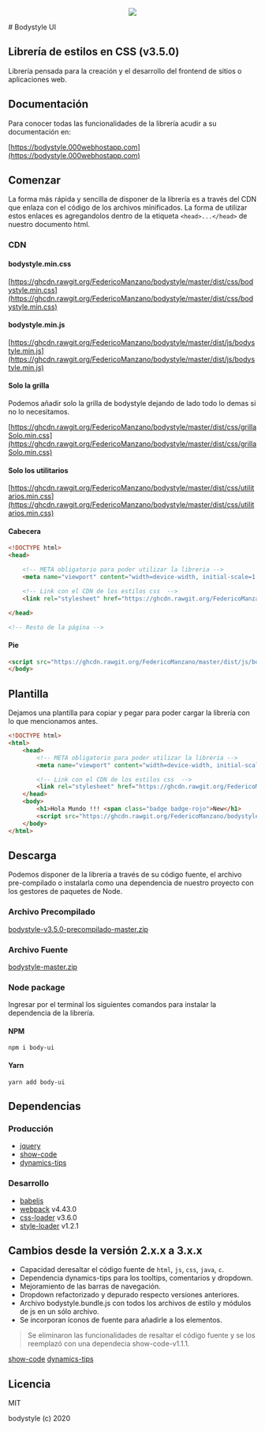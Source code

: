 <p align="center">
  <img src="https://bodystyle.000webhostapp.com/assets/bodystylelogo.png">
</p>
# Bodystyle UI 

## Librería de estilos en CSS (v3.5.0)

Librería pensada para la creación y el desarrollo del frontend de sitios o aplicaciones web.

## Documentación

Para conocer todas las funcionalidades de la librería acudir a su documentación en: 

[https://bodystyle.000webhostapp.com](https://bodystyle.000webhostapp.com)

## Comenzar 

La forma más rápida y sencilla de disponer de la librería es a través del CDN que enlaza con el código de los archivos minificados. 
La forma de utilizar estos enlaces es agregandolos dentro de la etiqueta `<head>...</head>` de nuestro documento html.

### CDN

#### bodystyle.min.css
[https://ghcdn.rawgit.org/FedericoManzano/bodystyle/master/dist/css/bodystyle.min.css](https://ghcdn.rawgit.org/FedericoManzano/bodystyle/master/dist/css/bodystyle.min.css)

#### bodystyle.min.js
[https://ghcdn.rawgit.org/FedericoManzano/bodystyle/master/dist/js/bodystyle.min.js](https://ghcdn.rawgit.org/FedericoManzano/bodystyle/master/dist/js/bodystyle.min.js)

#### Solo la grilla 

Podemos añadir solo la grilla de bodystyle dejando de lado todo lo demas si no lo necesitamos.

[https://ghcdn.rawgit.org/FedericoManzano/bodystyle/master/dist/css/grillaSolo.min.css](https://ghcdn.rawgit.org/FedericoManzano/bodystyle/master/dist/css/grillaSolo.min.css)

#### Solo los utilitarios 

[https://ghcdn.rawgit.org/FedericoManzano/bodystyle/master/dist/css/utilitarios.min.css](https://ghcdn.rawgit.org/FedericoManzano/bodystyle/master/dist/css/utilitarios.min.css)

#### Cabecera
```html
<!DOCTYPE html>
<head>

    <!-- META obligatorio para poder utilizar la libreria -->
    <meta name="viewport" content="width=device-width, initial-scale=1.0">

    <!-- Link con el CDN de los estilos css  -->
    <link rel="stylesheet" href="https://ghcdn.rawgit.org/FedericoManzano/master/dist/css/bodystyle.min.css">

</head>

<!-- Resto de la página -->
```

#### Pie
```html
<script src="https://ghcdn.rawgit.org/FedericoManzano/master/dist/js/bodystyle.min.js"></script>
</body>
```

## Plantilla 

Dejamos una plantilla para copiar y pegar para poder cargar la librería con lo que mencionamos antes.

```html
<!DOCTYPE html>
<html>
    <head>
        <!-- META obligatorio para poder utilizar la libreria -->
        <meta name="viewport" content="width=device-width, initial-scale=1.0">

        <!-- Link con el CDN de los estilos css  -->
        <link rel="stylesheet" href="https://ghcdn.rawgit.org/FedericoManzano/bodystyle/master/dist/css/bodystyle.min.css">
    </head>
    <body>
        <h1>Hola Mundo !!! <span class="badge badge-rojo">New</h1>
        <script src="https://ghcdn.rawgit.org/FedericoManzano/bodystyle/master/dist/js/bodystyle.min.js"></script>
    </body>
</html>
```


## Descarga 

Podemos disponer de la librería a través de su código fuente, el archivo pre-compilado o instalarla como una dependencia de nuestro proyecto con los gestores de paquetes 
de Node.

### Archivo Precompilado

[bodystyle-v3.5.0-precompilado-master.zip](https://github.com/FedericoManzano/bodystyle-v3.5.0-precompilado/archive/master.zip)


### Archivo Fuente

[bodystyle-master.zip](https://github.com/FedericoManzano/bodystyle/archive/master.zip)

### Node package
Ingresar por el terminal los siguientes comandos para instalar la dependencia de la librería.

#### NPM 
```
npm i body-ui
```

#### Yarn 
```
yarn add body-ui
```

## Dependencias

### Producción 
- [jquery](https://jquery.com/)
- [show-code](https://github.com/FedericoManzano/show-code-v1.1.0-fuente)
- [dynamics-tips](https://github.com/FedericoManzano/dynamics-tips-v1.8.0-fuente)

### Desarrollo 
- [babeljs](https://babeljs.io/)
- [webpack](https://webpack.js.org/) v4.43.0
- [css-loader](https://github.com/webpack-contrib/css-loader/) v3.6.0
- [style-loader](https://github.com/webpack-contrib/style-loader) v1.2.1

## Cambios desde la versión 2.x.x a 3.x.x

- Capacidad deresaltar el código fuente de `html`, `js`, `css`, `java`, `c`.
- Dependencia dynamics-tips para los tooltips, comentarios y dropdown.
- Mejoramiento de las barras de navegación.
- Dropdown refactorizado y depurado respecto versiones anteriores.
- Archivo bodystyle.bundle.js con todos los archivos de estilo y módulos de js en un sólo archivo.
- Se incorporan íconos de fuente para añadirle a los elementos.
 > Se eliminaron las funcionalidades de resaltar el código fuente y se los reemplazó con una dependecia show-code-v1.1.1. 

[show-code](https://github.com/FedericoManzano/show-code-v1.1.0-fuente)
[dynamics-tips](https://github.com/FedericoManzano/dynamics-tips-v1.1.0-fuente)

## Licencia

MIT 

bodystyle (c) 2020

